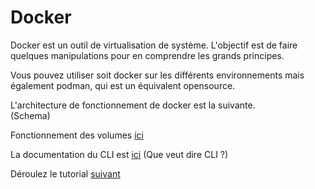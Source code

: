 # Docker
Docker est un outil de virtualisation de système. 
L'objectif est de faire quelques manipulations pour en comprendre les grands principes. 

Vous pouvez utiliser soit docker sur les différents environnements mais également podman, qui est un équivalent opensource.


L'architecture de fonctionnement de docker est la suivante.  
(Schema)

Fonctionnement des volumes [ici](https://medium.com/geekculture/docker-storage-1dd3db3ded4c)


La documentation du CLI est [ici](https://docs.docker.com/reference/cli/docker/)
(Que veut dire CLI ?)


Déroulez le tutorial [suivant](https://github.com/containers/podman/blob/main/docs/tutorials/podman_tutorial.md)












